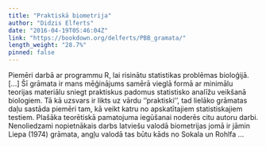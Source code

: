 ```yaml
---
title: "Praktiskā biometrija"
author: "Didzis Elferts"
date: "2016-04-19T05:46:04Z"
link: "https://bookdown.org/delferts/PBB_gramata/"
length_weight: "28.7%"
pinned: false
---
```


Piemēri darbā ar programmu R, lai risinātu statistikas problēmas bioloģijā. [...] Šī grāmata ir mans mēģinājums samērā vieglā formā ar minimālu teorijas materiālu sniegt praktiskus padomus statistisko analīžu veikšanā biologiem. Tā kā uzsvars ir likts uz vārdu ‘’praktiski’’, tad lielāko grāmatas daļu sastāda piemēri tam, kā veikt katru no apskatītajiem statistiskajiem testiem. Plašāka teorētiskā pamatojuma iegūšanai noderēs citu autoru darbi. Nenoliedzami nopietnākais darbs latviešu valodā biometrijas jomā ir jāmin Liepa (1974) grāmata, angļu valodā tas būtu kāds no Sokala un Rohlfa ...
